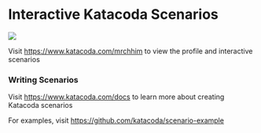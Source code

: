 # Interactive Katacoda Scenarios

[![](http://shields.katacoda.com/katacoda/mrchhim/count.svg)](https://www.katacoda.com/mrchhim "Get your profile on Katacoda.com")

Visit https://www.katacoda.com/mrchhim to view the profile and interactive scenarios

### Writing Scenarios
Visit https://www.katacoda.com/docs to learn more about creating Katacoda scenarios

For examples, visit https://github.com/katacoda/scenario-example

